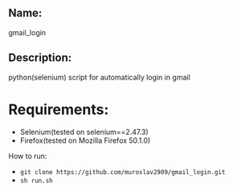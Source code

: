 ## Name:
gmail_login
## Description: 
python(selenium) script for automatically login in gmail 

# Requirements:
- Selenium(tested on selenium==2.47.3)
- Firefox(tested on Mozilla Firefox 50.1.0)

How to run:
 - `git clone https://github.com/muroslav2909/gmail_login.git`
 - `sh run.sh`


